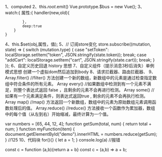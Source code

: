 1、computed
2、this.$root.$emit()          Vue.prototype.$bus = new Vue();
3、watch:{
		属性:{
			handler(new,old){

			},
			deep:true
		}
	}
4、this.$set(obj,属性，值);
5、// 订阅store变化
  store.subscribe((mutation, state) => {
    switch (mutation.type) {
      case "setToken":
        localStorage.setItem("token", JSON.stringify(state.token));
        break;
      case "addCart":
        localStorage.setItem("cart", JSON.stringify(state.cart));
        break;
    }
  });
6、自定义历史回退 history 思想 
7、自定义组件（提示消息3秒后消失）单例模式思想 创建一个虚拟dom然后追加到body
8、请求拦截器、路由拦截器、
9、Array.filter()  //filter() 方法创建一个新的数组，新数组中的元素是通过检查指定数组中符合条件的所有元素。
   Array every()   //如果数组中检测到有一个元素不满足，则整个表达式返回 false ，且剩余的元素不会再进行检测。
   Array some()    //如果有一个元素满足条件，则表达式返回true , 剩余的元素不会再执行检测。
   Array map()     //map() 方法返回一个新数组，数组中的元素为原始数组元素调用函数处理后的值。
   Array.reduce()  //reduce() 方法接收一个函数作为累加器，数组中的每个值（从左到右）开始缩减，最终计算为一个值。
   
   var numbers = [65, 44, 12, 4];
   function getSum(total, num) {
       return total + num;
   }
   function myFunction(item) {
       document.getElementById("demo").innerHTML = numbers.reduce(getSum);
   }        //125
10、代码块
for(){}
{
  let a = 1;
}
console.log(a)  //报错

const c = function (a,b){return a + b}
const c = (a,b) => a + b;